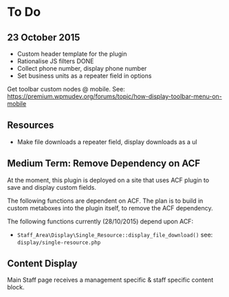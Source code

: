 To Do
======

## 23 October 2015

* Custom header template for the plugin
* Rationalise JS filters DONE
* Collect phone number, display phone number
* Set business units as a repeater field in options

Get toolbar custom nodes @ mobile. See: https://premium.wpmudev.org/forums/topic/how-display-toolbar-menu-on-mobile

## Resources

* Make file downloads a repeater field, display downloads as a ul

## Medium Term: Remove Dependency on ACF
At the moment, this plugin is deployed on a site that uses ACF plugin to save and display custom fields.

The following functions are dependent on ACF. The plan is to build in custom metaboxes into the plugin itself, to remove the ACF dependency.

The following functions currently (28/10/2015) depend upon ACF:

* `Staff_Area\Display\Single_Resource::display_file_download()` see: `display/single-resource.php`

## Content Display
Main Staff page receives a management specific & staff specific content block.
